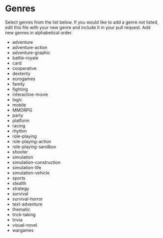 # Genres

Select genres from the list below. If you would like to add a genre not listed, edit this file with your new genre and include it in your pull request. Add new genres in alphabetical order. 

* adventure
* adventure-action
* adventure-graphic
* battle-royale
* card
* cooperative
* dexterity
* eurogames
* family
* fighting
* interactive-movie
* logic
* mobile
* MMORPG
* party
* platform
* racing
* rhythm
* role-playing
* role-playing-action
* role-playing-sandbox
* shooter
* simulation
* simulation-construction
* simulation-life
* simulation-vehicle
* sports
* stealth
* strategy
* survival
* survival-horror
* text-adventure
* thematic
* trick-taking
* trivia
* visual-novel
* wargames

